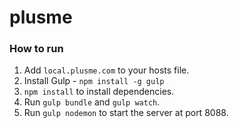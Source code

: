 # plusme

### How to run

1. Add `local.plusme.com` to your hosts file.
2. Install Gulp - `npm install -g gulp`
3. `npm install` to install dependencies.
4. Run `gulp bundle` and `gulp watch`.
5. Run `gulp nodemon` to start the server at port 8088.
